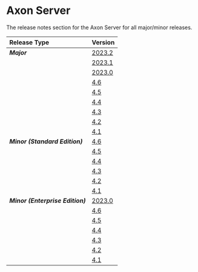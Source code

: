 # Axon Server

The release notes section for the Axon Server for all major/minor releases.

| Release Type                     | Version                                          |
|:---------------------------------|:-------------------------------------------------|
| _**Major**_                      | [2023.2](rn-as-major-releases.md#release-2023.2) |
|                                  | [2023.1](rn-as-major-releases.md#release-2023.1) |
|                                  | [2023.0](rn-as-major-releases.md#release-2023.0) |
|                                  | [4.6](rn-as-major-releases.md#release-4.6.0)     |
|                                  | [4.5](rn-as-major-releases.md#release-4.5)       |
|                                  | [4.4](rn-as-major-releases.md#release-4.4)       |
|                                  | [4.3](rn-as-major-releases.md#release-4.3)       |
|                                  | [4.2](rn-as-major-releases.md#release-4.2)       |
|                                  | [4.1](rn-as-major-releases.md#release-4.1)       |
| _**Minor (Standard Edition)**_   | [4.6](rn-asse-minor-releases.md#release-4.6)     |
|                                  | [4.5](rn-asse-minor-releases.md#release-4.5)     |
|                                  | [4.4](rn-asse-minor-releases.md#release-4.4)     |
|                                  | [4.3](rn-asse-minor-releases.md#release-4.3)     |
|                                  | [4.2](rn-asse-minor-releases.md#release-4.2)     |
|                                  | [4.1](rn-asse-minor-releases.md#release-4.1)     |
| _**Minor (Enterprise Edition)**_ | [2023.0](rn-as-minor-releases.md#release-2023.0) |
|                                  | [4.6](rn-as-minor-releases.md#release-4.6)       |
|                                  | [4.5](rn-as-minor-releases.md#release-4.5)       |
|                                  | [4.4](rn-as-minor-releases.md#release-4.4)       |
|                                  | [4.3](rn-as-minor-releases.md#release-4.3)       |
|                                  | [4.2](rn-as-minor-releases.md#release-4.2)       |
|                                  | [4.1](rn-as-minor-releases.md#release-4.1)       |

